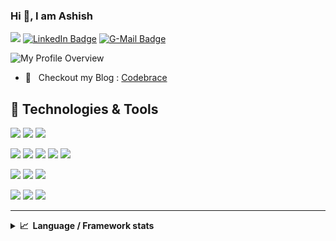 ### Hi 👋, I am Ashish 

![](https://komarev.com/ghpvc/?username=StaticOwl&style=flat-square&color=brightgreen)
[![LinkedIn Badge](https://img.shields.io/badge/-staticowl-blue?style=flat&logo=linkedin&logoColor=white&color=blue)](https://www.linkedin.com/in/staticowl/)
[![G-Mail Badge](https://img.shields.io/badge/-akostuv@gmail.com-red?style=flat-square&logo=Gmail&logoColor=white&color=red)](mailto://akostuv@gmail.com)


![My Profile Overview](https://github-readme-stats.vercel.app/api?username=StaticOwl&show_icons=true&count_private=true&theme=tokyonight&hide_border=true)


- 🤔 &nbsp;&nbsp;Checkout my Blog : [Codebrace](https://medium.com/codebrace)

## 🔧 Technologies & Tools
![](https://img.shields.io/badge/Code-Java-informational?style=flat&logo=java&logoColor=white&color=6aa6f8)
![](https://img.shields.io/badge/Code-scala-informational?style=flat&logo=scala&logoColor=white&color=6aa6f8)
![](https://img.shields.io/badge/Code-Python-informational?style=flat&logo=python&logoColor=white&color=6aa6f8)

![](https://img.shields.io/badge/Tools-Spark-informational?style=flat&logo=apache-spark&logoColor=white&color=6aa6f8)
![](https://img.shields.io/badge/Tools-MapReduce-informational?style=flat&logo=apache-mapreduce&logoColor=white&color=6aa6f8)
![](https://img.shields.io/badge/Tools-Airflow-informational?style=flat&logo=apache-airflow&logoColor=white&color=6aa6f8)
![](https://img.shields.io/badge/Tools-Docker-informational?style=flat&logo=docker&logoColor=white&color=6aa6f8)
![](https://img.shields.io/badge/Tools-Spring-informational?style=flat&logo=spring&logoColor=white&color=6aa6f8)


![](https://img.shields.io/badge/DB-BigQuery-informational?style=flat&logo=google-cloud&logoColor=white&color=6aa6f8)
![](https://img.shields.io/badge/DB-Hive-informational?style=flat&logo=hive&logoColor=white&color=6aa6f8)
![](https://img.shields.io/badge/DB-Impala-informational?style=flat&logo=impala&logoColor=white&color=6aa6f8)


![](https://img.shields.io/badge/Code-SQL-informational?style=flat&logo=sql&logoColor=white&color=6aa6f8)
![](https://img.shields.io/badge/DB-MySQL-informational?style=flat&logo=mysql&logoColor=white&color=6aa6f8)
![](https://img.shields.io/badge/DB-Oracle-informational?style=flat&logo=oracle&logoColor=white&color=6aa6f8)

---
<details>
  <summary><b>📈&nbsp;&nbsp;Language&nbsp;/&nbsp;Framework stats</b></summary>
  <br/>
  <img src="https://cr-ss-service.azurewebsites.net/api/ScreenShot?widget=summary&username=staticowl"/>
  <br/>
  <a href='https://profile.codersrank.io/user/staticowl/'>
  <img
  src="https://cr-skills-chart-widget.azurewebsites.net/api/api?username=staticowl&padding=30&skills=java,scala,python"
/>
  </a>

</details>
